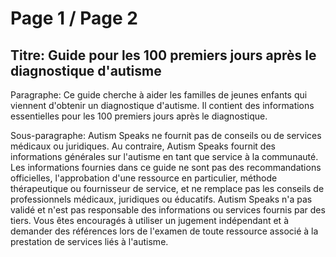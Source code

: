 # Page 1 / Page 2

## Titre: Guide pour les 100 premiers jours après le diagnostique d'autisme

Paragraphe: Ce guide cherche à aider les familles de jeunes
enfants qui viennent d'obtenir un diagnostique d'autisme. Il contient des
informations essentielles pour les 100 premiers jours après le diagnostique.

Sous-paragraphe: Autism Speaks ne fournit pas de conseils ou de services médicaux ou
juridiques. Au contraire, Autism Speaks fournit des informations générales
sur l'autisme en tant que service à la communauté. Les informations
fournies dans ce guide ne sont pas des recommandations officielles, l'approbation
d'une ressource en particulier, méthode thérapeutique ou
fournisseur de service, et ne remplace pas les conseils de professionnels
médicaux, juridiques ou éducatifs. Autism Speaks n'a pas validé et
n'est pas responsable des informations ou services fournis par des
tiers. Vous êtes encouragés à utiliser un jugement indépendant et à demander
des références lors de l'examen de toute ressource associé à la
prestation de services liés à l'autisme.

